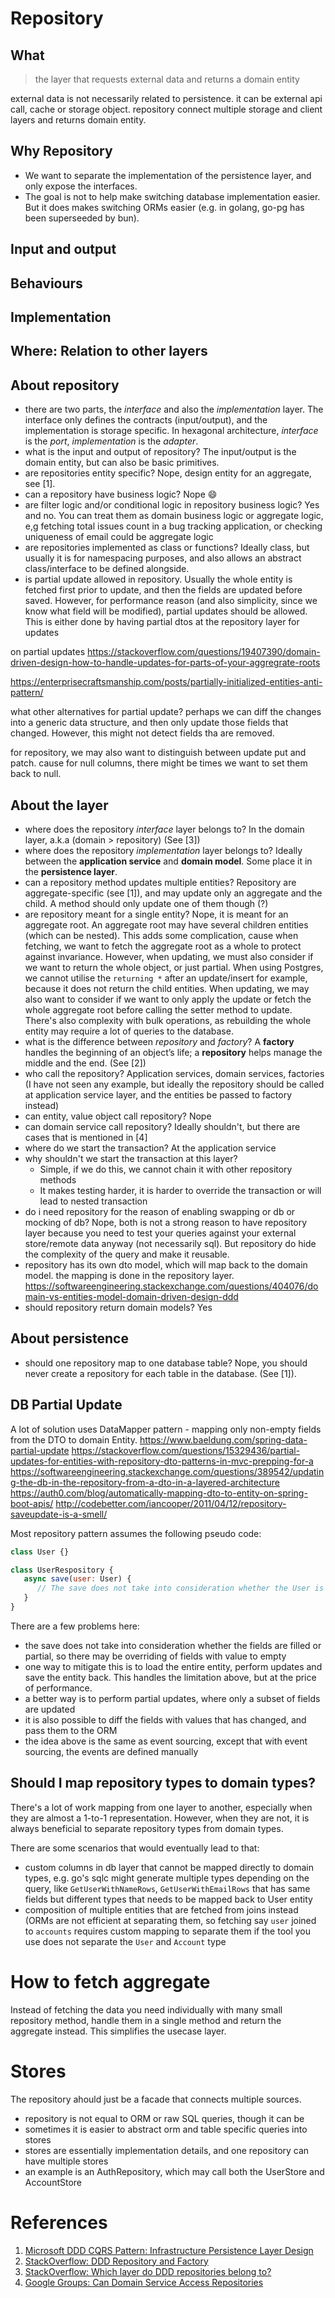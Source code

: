# Repository


## What

> the layer that requests external data and returns a domain entity 


external data is not necessarily related to persistence. it can be external api call, cache or storage object. repository connect multiple storage and client layers and returns domain entity.

## Why Repository

- We want to separate the implementation of the persistence layer, and only expose the interfaces.
- The goal is not to help make switching database implementation easier. But it does makes switching ORMs easier (e.g. in golang, go-pg has been superseeded by bun). 

## Input and output

## Behaviours

## Implementation 


## Where: Relation to other layers

## About repository
- there are two parts, the _interface_ and also the _implementation_ layer. The interface only defines the contracts (input/output), and the implementation is storage specific. In hexagonal architecture, _interface_ is the _port_, _implementation_ is the _adapter_.
- what is the input and output of repository? The input/output is the domain entity, but can also be basic primitives.
- are repositories entity specific? Nope, design entity for an aggregate, see [1].
- can a repository have business logic? Nope :smile: 
- are filter logic and/or conditional logic in repository business logic? Yes and no. You can treat them as domain business logic or aggregate logic, e,g fetching total issues count in a bug tracking application, or checking uniqueness of email could be aggregate logic
- are repositories implemented as class or functions? Ideally class, but usually it is for namespacing purposes, and also allows an abstract class/interface to be defined alongside. 
- is partial update allowed in repository. Usually the whole entity is fetched first prior to update, and then the fields are updated before saved. However, for performance reason (and also simplicity, since we know what field will be modified), partial updates should be allowed. This is either done by having partial dtos at the repository layer for updates 


on partial updates
https://stackoverflow.com/questions/19407390/domain-driven-design-how-to-handle-updates-for-parts-of-your-aggregrate-roots

https://enterprisecraftsmanship.com/posts/partially-initialized-entities-anti-pattern/

what other alternatives for partial update? perhaps we can diff the changes into a generic data structure, and then only update those fields that changed. However, this might not detect fields tha are removed.

for repository, we may also want to distinguish between update put and patch. cause for null columns, there might be times we want to set them back to null.

## About the layer
- where does the repository _interface_ layer belongs to? In the domain layer, a.k.a (domain > repository) (See [3])
- where does the repository _implementation_ layer belongs to? Ideally between the __application service__ and __domain model__. Some place it in the __persistence layer__. 
- can a repository method updates multiple entities? Repository are aggregate-specific (see [1]), and may update only an aggregate and the child. A method should only update one of them though (?)
- are repository meant for a single entity? Nope, it is meant for an aggregate root. An aggregate root may have several children entities (which can be nested). This adds some complication, cause when fetching, we want to fetch the aggregate root as a whole to protect against invariance. However, when updating, we must also consider if we want to return the whole object, or just partial. When using Postgres, we cannot utilise the `returning *` after an update/insert for example, because it does not return the child entities. When updating, we may also want to consider if we want to only apply the update or fetch the whole aggregate root before calling the setter method to update. There's also complexity with bulk operations, as rebuilding the whole entity may require a lot of queries to the database.
- what is the difference between _repository_ and _factory_? A __factory__ handles the beginning of an object’s life; a __repository__ helps manage the middle and the end. (See [2])
- who call the repository? Application services, domain services, factories (I have not seen any example, but ideally the repository should be called at application service layer, and the entities be passed to factory instead)
- can entity, value object call repository? Nope 
- can domain service call repository? Ideally shouldn't, but there are cases that is mentioned in [4]
- where do we start the transaction? At the application service
- why shouldn't we start the transaction at this layer? 
   - Simple, if we do this, we cannot chain it with other repository methods
   - It makes testing harder, it is harder to override the transaction or will lead to nested transaction
- do i need repository for the reason of enabling swapping or db or mocking of db? Nope, both is not a strong reason to have repository layer because you need to test your queries against your external store/remote data anyway (not necessarily sql). But repository do hide the complexity of the query and make it reusable. 
- repository has its own dto model, which will map back to the domain model. the mapping is done in the repository layer. https://softwareengineering.stackexchange.com/questions/404076/domain-vs-entities-model-domain-driven-design-ddd
- should repository return domain models? Yes

## About persistence
- should one repository map to one database table? Nope, you should never create a repository for each table in the database. (See [1]).

## DB Partial Update

A lot of solution uses DataMapper pattern - mapping only non-empty fields from the DTO to domain Entity.
https://www.baeldung.com/spring-data-partial-update
https://stackoverflow.com/questions/15329436/partial-updates-for-entities-with-repository-dto-patterns-in-mvc-prepping-for-a
https://softwareengineering.stackexchange.com/questions/389542/updating-the-db-in-the-repository-from-a-dto-in-a-layered-architecture
https://auth0.com/blog/automatically-mapping-dto-to-entity-on-spring-boot-apis/
http://codebetter.com/iancooper/2011/04/12/repository-saveupdate-is-a-smell/

Most repository pattern assumes the following pseudo code:

```js
class User {}

class UserRespository {
   async save(user: User) {
      // The save does not take into consideration whether the User is new or partially updated.
   }
}
```

There are a few problems here:
- the save does not take into consideration whether the fields are filled or partial, so there may be overriding of fields with value to empty 
- one way to mitigate this is to load the entire entity, perform updates and save the entity back. This handles the limitation above, but at the price of performance. 
- a better way is to perform partial updates, where only a subset of fields are updated
- it is also possible to diff the fields with values that has changed, and pass them to the ORM
- the idea above is the same as event sourcing, except that with event sourcing, the events are defined manually


## Should I map repository types to domain types?

There's a lot of work mapping from one layer to another, especially when they are almost a 1-to-1 representation. However, when they are not, it is always beneficial to separate repository types from domain types. 

There are some scenarios that would eventually lead to that:
- custom columns in db layer that cannot be mapped directly to domain types, e.g. go's sqlc might generate multiple types depending on the query, like `GetUserWithNameRows`, `GetUserWithEmailRows` that has same fields but different types that needs to be mapped back to User entity
- composition of multiple entities that are fetched from joins instead (ORMs are not efficient at separating them, so fetching say `user` joined to `accounts` requires custom mapping to separate them if the tool you use does not separate the `User` and `Account` type

# How to fetch aggregate

Instead of fetching the data you need individually with many small repository method, handle them in a single method and return the aggregate instead. This simplifies the usecase layer.

# Stores

The repository ahould just be a facade that connects multiple sources.

- repository is not equal to ORM or raw SQL queries, though it can be
- sometimes it is easier to abstract orm and table specific queries into stores
- stores are essentially implementation details, and one repository can have multiple stores
- an example is an AuthRepository, which may call both the UserStore and AccountStore


# References

1. [Microsoft DDD CQRS Pattern: Infrastructure Persistence Layer Design](https://docs.microsoft.com/en-us/dotnet/architecture/microservices/microservice-ddd-cqrs-patterns/infrastructure-persistence-layer-design#:~:text=Repositories%20are%20classes%20or%20components,required%20to%20access%20data%20sources.&text=Conceptually%2C%20a%20repository%20encapsulates%20a,closer%20to%20the%20persistence%20layer.)
2. [StackOverflow: DDD Repository and Factory](https://stackoverflow.com/questions/31528368/ddd-repository-and-factory)
3. [StackOverflow: Which layer do DDD repositories belong to?](https://softwareengineering.stackexchange.com/questions/396151/which-layer-do-ddd-repositories-belong-to)
4. [Google Groups: Can Domain Service Access Repositories](https://groups.google.com/g/dddcqrs/c/66zbcL97ilk?pli=1)

